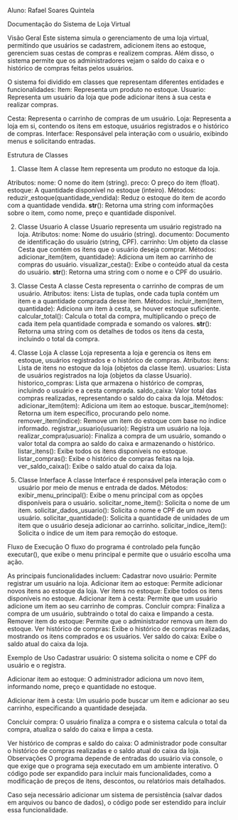 
Aluno: Rafael Soares Quintela

Documentação do Sistema de Loja Virtual

Visão Geral
Este sistema simula o gerenciamento de uma loja virtual, permitindo que usuários se cadastrem, adicionem itens ao estoque, gerenciem suas cestas de compras e realizem compras. Além disso, o sistema permite que os administradores vejam o saldo do caixa e o histórico de compras feitas pelos usuários.



O sistema foi dividido em classes que representam diferentes entidades e funcionalidades:
Item: Representa um produto no estoque.
Usuario: Representa um usuário da loja que pode adicionar itens à sua cesta e realizar compras.

Cesta: Representa o carrinho de compras de um usuário.
Loja: Representa a loja em si, contendo os itens em estoque, usuários registrados e o histórico de compras.
Interface: Responsável pela interação com o usuário, exibindo menus e solicitando entradas.

Estrutura de Classes
1. Classe Item
A classe Item representa um produto no estoque da loja.

Atributos:
nome: O nome do item (string).
preco: O preço do item (float).
estoque: A quantidade disponível no estoque (inteiro).
Métodos:
reduzir_estoque(quantidade_vendida): Reduz o estoque do item de acordo com a quantidade vendida.
__str__(): Retorna uma string com informações sobre o item, como nome, preço e quantidade disponível.

2. Classe Usuario
A classe Usuario representa um usuário registrado na loja.
Atributos:
nome: Nome do usuário (string).
documento: Documento de identificação do usuário (string, CPF).
carrinho: Um objeto da classe Cesta que contém os itens que o usuário deseja comprar.
Métodos:
adicionar_item(item, quantidade): Adiciona um item ao carrinho de compras do usuário.
visualizar_cesta(): Exibe o conteúdo atual da cesta do usuário.
__str__(): Retorna uma string com o nome e o CPF do usuário.

3. Classe Cesta
A classe Cesta representa o carrinho de compras de um usuário.
Atributos:
itens: Lista de tuplas, onde cada tupla contém um item e a quantidade comprada desse item.
Métodos:
incluir_item(item, quantidade): Adiciona um item à cesta, se houver estoque suficiente.
calcular_total(): Calcula o total da compra, multiplicando o preço de cada item pela quantidade comprada e somando os valores.
__str__(): Retorna uma string com os detalhes de todos os itens da cesta, incluindo o total da compra.

4. Classe Loja
A classe Loja representa a loja e gerencia os itens em estoque, usuários registrados e o histórico de compras.
Atributos:
itens: Lista de itens no estoque da loja (objetos da classe Item).
usuarios: Lista de usuários registrados na loja (objetos da classe Usuario).
historico_compras: Lista que armazena o histórico de compras, incluindo o usuário e a cesta comprada.
saldo_caixa: Valor total das compras realizadas, representando o saldo do caixa da loja.
Métodos:
adicionar_item(item): Adiciona um item ao estoque.
buscar_item(nome): Retorna um item específico, procurando pelo nome.
remover_item(indice): Remove um item do estoque com base no índice informado.
registrar_usuario(usuario): Registra um usuário na loja.
realizar_compra(usuario): Finaliza a compra de um usuário, somando o valor total da compra ao saldo do caixa e armazenando o histórico.
listar_itens(): Exibe todos os itens disponíveis no estoque.
listar_compras(): Exibe o histórico de compras feitas na loja.
ver_saldo_caixa(): Exibe o saldo atual do caixa da loja.

5. Classe Interface
A classe Interface é responsável pela interação com o usuário por meio de menus e entrada de dados.
Métodos:
exibir_menu_principal(): Exibe o menu principal com as opções disponíveis para o usuário.
solicitar_nome_item(): Solicita o nome de um item.
solicitar_dados_usuario(): Solicita o nome e CPF de um novo usuário.
solicitar_quantidade(): Solicita a quantidade de unidades de um item que o usuário deseja adicionar ao carrinho.
solicitar_indice_item(): Solicita o índice de um item para remoção do estoque.

Fluxo de Execução
O fluxo do programa é controlado pela função executar(), que exibe o menu principal e permite que o usuário escolha uma ação. 

As principais funcionalidades incluem:
Cadastrar novo usuário: Permite registrar um usuário na loja.
Adicionar item ao estoque: Permite adicionar novos itens ao estoque da loja.
Ver itens no estoque: Exibe todos os itens disponíveis no estoque.
Adicionar item à cesta: Permite que um usuário adicione um item ao seu carrinho de compras.
Concluir compra: Finaliza a compra de um usuário, subtraindo o total do caixa e limpando a cesta.
Remover item do estoque: Permite que o administrador remova um item do estoque.
Ver histórico de compras: Exibe o histórico de compras realizadas, mostrando os itens comprados e os usuários.
Ver saldo do caixa: Exibe o saldo atual do caixa da loja.

Exemplo de Uso
Cadastrar usuário:
O sistema solicita o nome e CPF do usuário e o registra.

Adicionar item ao estoque:
O administrador adiciona um novo item, informando nome, preço e quantidade no estoque.

Adicionar item à cesta:
Um usuário pode buscar um item e adicionar ao seu carrinho, especificando a quantidade desejada.

Concluir compra:
O usuário finaliza a compra e o sistema calcula o total da compra, atualiza o saldo do caixa e limpa a cesta.

Ver histórico de compras e saldo do caixa:
O administrador pode consultar o histórico de compras realizadas e o saldo atual do caixa da loja.
Observações
O programa depende de entradas do usuário via console, o que exige que o programa seja executado em um ambiente interativo.
O código pode ser expandido para incluir mais funcionalidades, como a modificação de preços de itens, descontos, ou relatórios mais detalhados.

Caso seja necessário adicionar um sistema de persistência (salvar dados em arquivos ou banco de dados), o código pode ser estendido para incluir essa funcionalidade.
